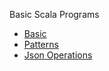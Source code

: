 Basic Scala Programs

* [Basic](src/main/scala-2.11/org/anil/scala/basic/)
* [Patterns](src/main/scala-2.11/org/anil/scala/patterns/)
* [Json Operations](src/main/scala-2.11/org/anil/scala/json/)